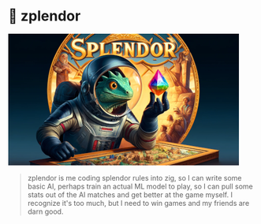# 💎 zplendor

<img src="zplendor_small.png" alt="zplendor ai logo">

> zplendor is me coding splendor rules into zig, so I can write some basic AI,
perhaps train an actual ML model to play, so I can pull some stats out of the AI
matches and get better at the game myself. I recognize it's too much, but I
need to win games and my friends are darn good.

